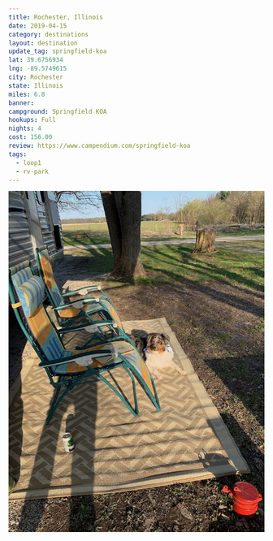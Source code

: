 ```yaml
---
title: Rochester, Illinois
date: 2019-04-15
category: destinations
layout: destination
update_tag: springfield-koa
lat: 39.6756934
lng: -89.5749615
city: Rochester
state: Illinois
miles: 6.8
banner: 
campground: Springfield KOA
hookups: Full
nights: 4
cost: 156.00
review: https://www.campendium.com/springfield-koa
tags:
  - loop1
  - rv-park
---
```


![Springfield KOA](/assets/img/destinations/illinois/springfield-koa.jpg)
